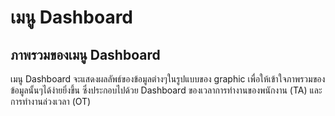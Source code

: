 # เมนู Dashboard

## ภาพรวมของเมนู Dashboard

เมนู Dashboard จะแสดงผลลัพธ์ของข้อมูลต่างๆในรูปแบบของ graphic เพื่อให้เข้าใจภาพรวมของข้อมูลนั้นๆได้ง่ายยิ่งขึ้น ซึ่งประกอบไปด้วย Dashboard ของเวลาการทำงานของพนักงาน (TA) และการทำงานล่วงเวลา (OT)
